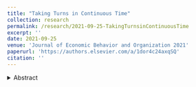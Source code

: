 ```yaml
---
title: "Taking Turns in Continuous Time"
collection: research
permalink: /research/2021-09-25-TakingTurnsinContinuousTime
excerpt: ''
date: 2021-09-25
venue: 'Journal of Economic Behavior and Organization 2021'
paperurl: 'https://authors.elsevier.com/a/1dor4c24axqSQ'
citation: ''
---
```


<details><summary>Abstract</summary>
This paper examines the impact of continuous-time interactions on the dynamics of repeated battle of the sexes games with laboratory experiments. In discrete time, players often coordinate by alternating each period between the two pure Nash equilibria. In continuous time, players can respond more quickly but must contend with a very rich strategy space and with the lack of a natural coordination device. The experiment also examines a new hybrid-time environment that runs in continuous time but offers a discrete payoff-irrelevant signal. The results suggest that the hybrid signal device greatly facilitates both coordination and alternation. Players generally tend to alternate asynchronously in continuous time, and the transitions between pure Nash equilibria are mainly driven by the “disadvantaged player”.
</details>
